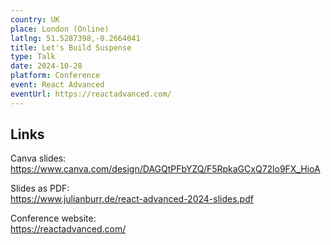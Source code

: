 ```yaml
---
country: UK
place: London (Online)
latlng: 51.5287398,-0.2664041
title: Let's Build Suspense
type: Talk
date: 2024-10-28
platform: Conference
event: React Advanced
eventUrl: https://reactadvanced.com/
---
```


## Links

Canva slides: \
https://www.canva.com/design/DAGQtPFbYZQ/F5RpkaGCxQ72lo9FX_HioA

Slides as PDF: \
https://www.julianburr.de/react-advanced-2024-slides.pdf

Conference website: \
https://reactadvanced.com/
